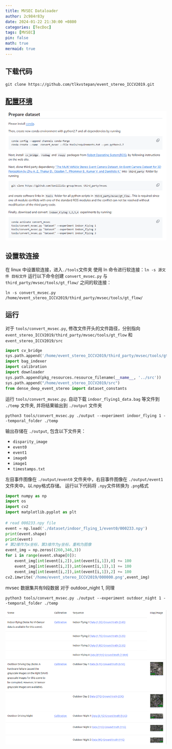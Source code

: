 ```yaml
---
title: MVSEC Dataloader
author: 2c984r83y
date: 2024-01-22 21:30:00 +0800
categories: [TecDoc]
tags: [MVSEC]
pin: false
math: true
mermaid: true
---
```


## 下载代码

```shell
git clone https://github.com/tlkvstepan/event_stereo_ICCV2019.git
```

## [配置环境](https://github.com/tlkvstepan/event_stereo_ICCV2019)

![20240122205442](https://raw.githubusercontent.com/2c984r83y/picgo_picbed/main/blog_img/20240122205442.png)

## 设置软连接

在 linux 中设置软连接，进入`./tools`文件夹
使用 ln 命令进行软连接：`ln -s 源文件 目标文件`
运行以下命令创建 `convert_mvsec.py` 与 `third_party/mvsec/tools/gt_flow/` 之间的软连接：

```shell
ln -s convert_mvsec.py /home/event_stereo_ICCV2019/third_party/mvsec/tools/gt_flow/
```

## 运行

对于 `tools/convert_mvsec.py`, 修改文件开头的文件路径，分别指向 `event_stereo_ICCV2019/third_party/mvsec/tools/gt_flow` 和 `event_stereo_ICCV2019/src`

```python
import cv_bridge
sys.path.append('/home/event_stereo_ICCV2019/third_party/mvsec/tools/gt_flow')
import bag_indexer
import calibration
import downloader
sys.path.append(pkg_resources.resource_filename(__name__, '../src'))
sys.path.append("/home/event_stereo_ICCV2019/src")
from dense_deep_event_stereo import dataset_constants
```

运行 `tools/convert_mvsec.py`. 自动下载 `indoor_flying1_data.bag` 等文件到 `./temp` 文件夹, 并将结果输出到 `./output` 文件夹

```shell
python3 tools/convert_mvsec.py ./output --experiment indoor_flying 1 --temporal_folder ./temp
```

输出存储在 `./output`, 包含以下文件夹：

- `disparity_image`
- `event0`
- `event1`
- `image0`
- `image1`
- `timestamps.txt`

左目事件图像在 `./output/event0` 文件夹中，右目事件图像在 `./output/event1` 文件夹中。以.npy格式存储。
运行以下代码将 `.npy`文件转换为 `.png`格式

```python
import numpy as np
import os
import cv2
import matplotlib.pyplot as plt

# read 000233.npy file
event = np.load('./dataset/indoor_flying_1/event0/000233.npy')
print(event.shape)
print(event)
# 第2维作为x坐标，第3维作为y坐标，重构为图像
event_img = np.zeros((260,346,3))
for i in range(event.shape[0]):
    event_img[int(event[i,2]),int(event[i,1]),0] += 100
    event_img[int(event[i,2]),int(event[i,1]),1] += 100
    event_img[int(event[i,2]),int(event[i,1]),2] += 100
cv2.imwrite('/home/event_stereo_ICCV2019/000000.png',event_img)
```

mvsec 数据集共有9段数据
对于 outdoor_night 1, 同理

```shell
python3 tools/convert_mvsec.py ./output --experiment outdoor_night 1 --temporal_folder ./temp
```

![20240122210002](https://raw.githubusercontent.com/2c984r83y/picgo_picbed/main/blog_img/20240122210002.png)

